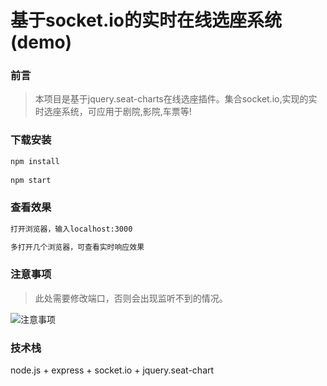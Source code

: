﻿# 基于socket.io的实时在线选座系统(demo)

### 前言

> 本项目是基于jquery.seat-charts在线选座插件。集合socket.io,实现的实时选座系统，可应用于剧院,影院,车票等!



### 下载安装
``` xml
npm install
    
npm start
```

### 查看效果
``` xml
打开浏览器，输入localhost:3000 

多打开几个浏览器，可查看实时响应效果
```

###  注意事项

> 此处需要修改端口，否则会出现监听不到的情况。 

![注意事项][1]
    


### 技术栈

node.js + express + socket.io + jquery.seat-chart


  [1]: http://online-img.oss-cn-beijing.aliyuncs.com/Real-time-bug.png
